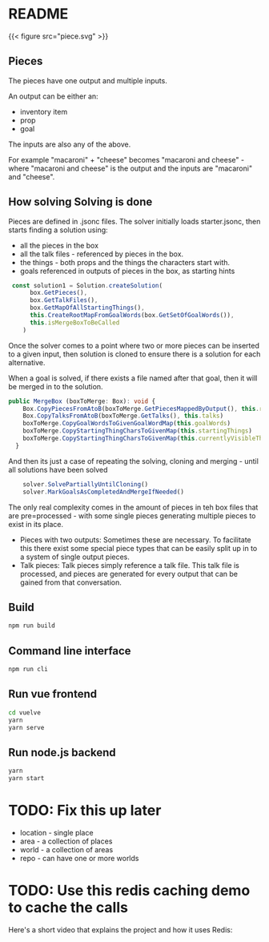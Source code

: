 
# README

{{< figure src="piece.svg" >}}

## Pieces

The pieces have one output and multiple inputs.

An output can be either an:

- inventory item
- prop
- goal

The inputs are also any of the above.

For example "macaroni" + "cheese" becomes "macaroni and cheese" - where "macaroni and cheese" is the output and the inputs are "macaroni" and "cheese".

## How solving Solving is done

Pieces are defined in .jsonc files.
The solver initially loads starter.jsonc,
then starts finding a solution using:

-  all the pieces in the box
-  all the talk files - referenced by pieces in the box.
-  the things - both props and the things the characters start with.
-  goals referenced in outputs of pieces in the box, as starting hints

``` typescript
 const solution1 = Solution.createSolution(
      box.GetPieces(),
      box.GetTalkFiles(),
      box.GetMapOfAllStartingThings(),
      this.CreateRootMapFromGoalWords(box.GetSetOfGoalWords()),
      this.isMergeBoxToBeCalled
    )
```

Once the solver comes to a point where two or more pieces can be inserted to a given input, then  solution is cloned to ensure there is a solution for each alternative.

When a goal is solved, if there exists a file named after that goal, then it will be merged in to the solution.

``` typescript
public MergeBox (boxToMerge: Box): void {
    Box.CopyPiecesFromAtoB(boxToMerge.GetPiecesMappedByOutput(), this.remainingPieces)
    Box.CopyTalksFromAtoB(boxToMerge.GetTalks(), this.talks)
    boxToMerge.CopyGoalWordsToGivenGoalWordMap(this.goalWords)
    boxToMerge.CopyStartingThingCharsToGivenMap(this.startingThings)
    boxToMerge.CopyStartingThingCharsToGivenMap(this.currentlyVisibleThings)
  }
```

And then its just a case of repeating the solving, cloning and merging - until all solutions have been solved

``` typescript
    solver.SolvePartiallyUntilCloning()
    solver.MarkGoalsAsCompletedAndMergeIfNeeded()
```

The only real complexity comes in the amount of pieces in teh box files that are pre=processed - with some single pieces generating multiple pieces to exist in its place.

- Pieces with two outputs: Sometimes these are necessary. To facilitate this there exist some special piece types that can be easily split up in to a system of single output pieces.
- Talk pieces: Talk pieces simply reference a talk file. This talk file is processed, and pieces are generated for every output that can be gained from that conversation.

## Build

```sh
npm run build
```

## Command line interface

```sh
npm run cli
```

## Run vue frontend

```sh
cd vuelve
yarn
yarn serve
```

## Run node.js backend

```sh
yarn
yarn start
```

# TODO: Fix this up later

- location - single place
- area - a collection of places
- world - a collection of areas
- repo - can have one or more worlds

# TODO: Use this redis caching demo to cache the calls

Here's a short video that explains the project and how it uses Redis:
